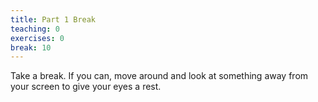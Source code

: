```yaml
---
title: Part 1 Break
teaching: 0
exercises: 0
break: 10
---
```


Take a break. If you can, move around and look at something away from your screen to give your eyes a rest.
